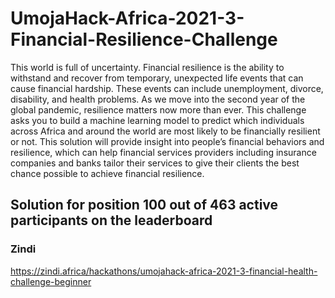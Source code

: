 # UmojaHack-Africa-2021-3-Financial-Resilience-Challenge
This world is full of uncertainty. Financial resilience is the ability to withstand and recover from temporary, unexpected life events that can cause financial hardship. These events can include unemployment, divorce, disability, and health problems.  As we move into the second year of the global pandemic, resilience matters now more than ever.  This challenge asks you to build a machine learning model to predict which individuals across Africa and around the world are most likely to be financially resilient or not.  This solution will provide insight into people’s financial behaviors and resilience, which can help financial services providers including insurance companies and banks tailor their services to give their clients the best chance possible to achieve financial resilience.

## Solution for position 100 out of 463 active participants on the leaderboard 

### Zindi
https://zindi.africa/hackathons/umojahack-africa-2021-3-financial-health-challenge-beginner
